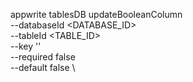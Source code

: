 appwrite tablesDB updateBooleanColumn \
        --databaseId <DATABASE_ID> \
        --tableId <TABLE_ID> \
        --key '' \
        --required false \
        --default false \

